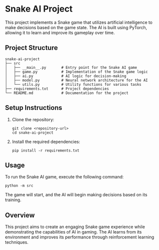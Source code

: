 # Snake AI Project

This project implements a Snake game that utilizes artificial intelligence to make decisions based on the game state. The AI is built using PyTorch, allowing it to learn and improve its gameplay over time.

## Project Structure

```
snake-ai-project
├── src
│   ├── __main__.py       # Entry point for the Snake AI game
│   ├── game.py           # Implementation of the Snake game logic
│   ├── ai.py             # AI logic for decision-making
│   ├── model.py          # Neural network architecture for the AI
│   └── utils.py          # Utility functions for various tasks
├── requirements.txt      # Project dependencies
└── README.md             # Documentation for the project
```

## Setup Instructions

1. Clone the repository:
   ```
   git clone <repository-url>
   cd snake-ai-project
   ```

2. Install the required dependencies:
   ```
   pip install -r requirements.txt
   ```

## Usage

To run the Snake AI game, execute the following command:
```
python -m src
```

The game will start, and the AI will begin making decisions based on its training.

## Overview

This project aims to create an engaging Snake game experience while demonstrating the capabilities of AI in gaming. The AI learns from its environment and improves its performance through reinforcement learning techniques.